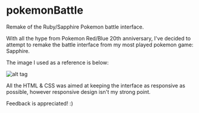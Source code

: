 # pokemonBattle
Remake of the Ruby/Sapphire Pokemon battle interface.

With all the hype from Pokemon Red/Blue 20th anniversary, I've decided to attempt to remake the battle interface from my most played pokemon game: Sapphire.

The image I used as a reference is below:

![alt tag](https://github.com/rhoiyds/pokemonBattle/blob/master/goal.png)

All the HTML & CSS was aimed at keeping the interface as responsive as possible, however responsive design isn't my strong point. 

Feedback is appreciated! :)
